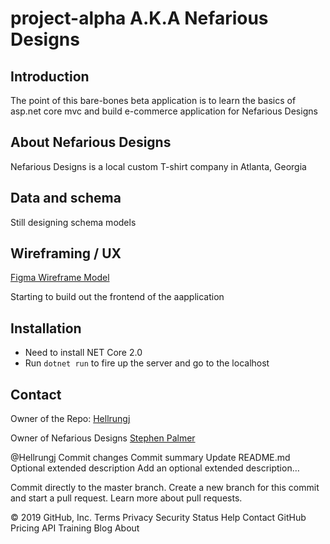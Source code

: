 # project-alpha A.K.A Nefarious Designs

## Introduction

The point of this bare-bones beta application is to learn the basics of asp.net core mvc and build e-commerce application for Nefarious Designs

## About Nefarious Designs

Nefarious Designs is a local custom T-shirt company in Atlanta, Georgia 

## Data and schema

Still designing schema models

## Wireframing / UX

[Figma Wireframe Model](https://www.figma.com/file/aphDWJsfP5aCik0tiYe0AayU/Untitled?node-id=0%3A1)

Starting to build out the frontend of the aapplication

## Installation

* Need to install NET Core 2.0
* Run `dotnet run` to fire up the server and go to the localhost

## Contact

Owner of the Repo: [Hellrungj](johnjameshellrung@gmail.com)

Owner of Nefarious Designs [Stephen Palmer](stephenjpalmer2018@gmail.com)

@Hellrungj
Commit changes
Commit summary 
Update README.md
Optional extended description
Add an optional extended description…
 
  Commit directly to the master branch.
  Create a new branch for this commit and start a pull request. Learn more about pull requests.
 
© 2019 GitHub, Inc.
Terms
Privacy
Security
Status
Help
Contact GitHub
Pricing
API
Training
Blog
About
